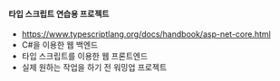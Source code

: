 #### 타입 스크립트 연습용 프로젝트
 * https://www.typescriptlang.org/docs/handbook/asp-net-core.html
 * C#을 이용한 웹 백엔드
 * 타입 스크립트를 이용한 웹 프론트엔드
 * 실제 원하는 작업을 하기 전 워밍업 프로젝트

